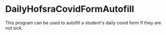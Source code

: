 # DailyHofsraCovidFormAutofill
This program can be used to autofill a student's daily covid form if they are not sick.  
